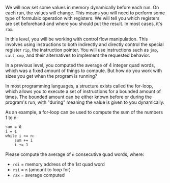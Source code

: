 We will now set some values in memory dynamically before each run. On each run, the values will change. This means you will need to perform some type of formulaic operation with registers. We will tell you which registers are set beforehand and where you should put the result. In most cases, it's `rax`.

In this level, you will be working with control flow manipulation. This involves using instructions to both indirectly and directly control the special register `rip`, the instruction pointer. You will use instructions such as `jmp`, `call`, `cmp`, and their alternatives to implement the requested behavior.

In a previous level, you computed the average of 4 integer quad words, which was a fixed amount of things to compute. But how do you work with sizes you get when the program is running?

In most programming languages, a structure exists called the for-loop, which allows you to execute a set of instructions for a bounded amount of times. The bounded amount can be either known before or during the program's run, with "during" meaning the value is given to you dynamically.

As an example, a for-loop can be used to compute the sum of the numbers 1 to n:

```plaintext
sum = 0
i = 1
while i <= n:
    sum += i
    i += 1
```

Please compute the average of `n` consecutive quad words, where:
- `rdi` = memory address of the 1st quad word
- `rsi` = `n` (amount to loop for)
- `rax` = average computed
